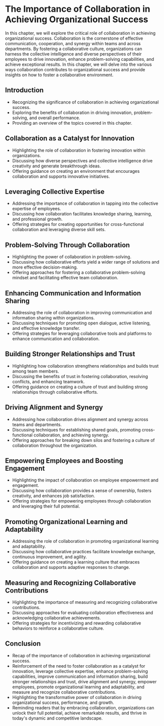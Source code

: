 The Importance of Collaboration in Achieving Organizational Success
============================================================================

In this chapter, we will explore the critical role of collaboration in achieving organizational success. Collaboration is the cornerstone of effective communication, cooperation, and synergy within teams and across departments. By fostering a collaborative culture, organizations can harness the collective intelligence and diverse perspectives of their employees to drive innovation, enhance problem-solving capabilities, and achieve exceptional results. In this chapter, we will delve into the various ways collaboration contributes to organizational success and provide insights on how to foster a collaborative environment.

Introduction
------------

* Recognizing the significance of collaboration in achieving organizational success.
* Exploring the benefits of collaboration in driving innovation, problem-solving, and overall performance.
* Providing an overview of the topics covered in this chapter.

Collaboration as a Catalyst for Innovation
------------------------------------------

* Highlighting the role of collaboration in fostering innovation within organizations.
* Discussing how diverse perspectives and collective intelligence drive creativity and generate breakthrough ideas.
* Offering guidance on creating an environment that encourages collaboration and supports innovative initiatives.

Leveraging Collective Expertise
-------------------------------

* Addressing the importance of collaboration in tapping into the collective expertise of employees.
* Discussing how collaboration facilitates knowledge sharing, learning, and professional growth.
* Offering strategies for creating opportunities for cross-functional collaboration and leveraging diverse skill sets.

Problem-Solving Through Collaboration
-------------------------------------

* Highlighting the power of collaboration in problem-solving.
* Discussing how collaborative efforts yield a wider range of solutions and more effective decision-making.
* Offering approaches for fostering a collaborative problem-solving mindset and facilitating effective team collaboration.

Enhancing Communication and Information Sharing
-----------------------------------------------

* Addressing the role of collaboration in improving communication and information sharing within organizations.
* Discussing techniques for promoting open dialogue, active listening, and effective knowledge transfer.
* Offering strategies for leveraging collaborative tools and platforms to enhance communication and collaboration.

Building Stronger Relationships and Trust
-----------------------------------------

* Highlighting how collaboration strengthens relationships and builds trust among team members.
* Discussing the benefits of trust in fostering collaboration, resolving conflicts, and enhancing teamwork.
* Offering guidance on creating a culture of trust and building strong relationships through collaborative efforts.

Driving Alignment and Synergy
-----------------------------

* Addressing how collaboration drives alignment and synergy across teams and departments.
* Discussing techniques for establishing shared goals, promoting cross-functional collaboration, and achieving synergy.
* Offering approaches for breaking down silos and fostering a culture of collaboration throughout the organization.

Empowering Employees and Boosting Engagement
--------------------------------------------

* Highlighting the impact of collaboration on employee empowerment and engagement.
* Discussing how collaboration provides a sense of ownership, fosters creativity, and enhances job satisfaction.
* Offering strategies for empowering employees through collaboration and leveraging their full potential.

Promoting Organizational Learning and Adaptability
--------------------------------------------------

* Addressing the role of collaboration in promoting organizational learning and adaptability.
* Discussing how collaborative practices facilitate knowledge exchange, continuous improvement, and agility.
* Offering guidance on creating a learning culture that embraces collaboration and supports adaptive responses to change.

Measuring and Recognizing Collaborative Contributions
-----------------------------------------------------

* Highlighting the importance of measuring and recognizing collaborative contributions.
* Discussing approaches for evaluating collaboration effectiveness and acknowledging collaborative achievements.
* Offering strategies for incentivizing and rewarding collaborative behaviors to reinforce a collaborative culture.

Conclusion
----------

* Recap of the importance of collaboration in achieving organizational success.
* Reinforcement of the need to foster collaboration as a catalyst for innovation, leverage collective expertise, enhance problem-solving capabilities, improve communication and information sharing, build stronger relationships and trust, drive alignment and synergy, empower employees, promote organizational learning and adaptability, and measure and recognize collaborative contributions.
* Highlighting the transformative power of collaboration in driving organizational success, performance, and growth.
* Reminding readers that by embracing collaboration, organizations can unlock their full potential, achieve remarkable results, and thrive in today's dynamic and competitive landscape.
